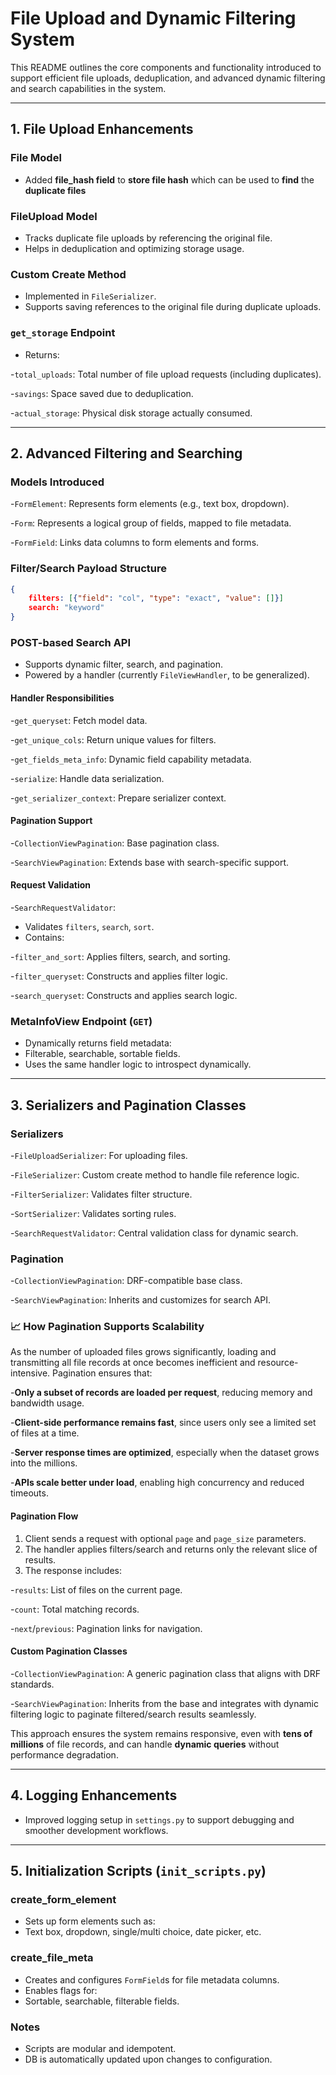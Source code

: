 
# File Upload and Dynamic Filtering System

This README outlines the core components and functionality introduced to support efficient file uploads, deduplication, and advanced dynamic filtering and search capabilities in the system.

---

## 1. File Upload Enhancements

### **File Model**

* Added **file_hash field** to **store file hash** which can be used to **find** the **duplicate files**

### FileUpload Model

- Tracks duplicate file uploads by referencing the original file.
- Helps in deduplication and optimizing storage usage.

### Custom Create Method

- Implemented in `FileSerializer`.
- Supports saving references to the original file during duplicate uploads.

### `get_storage` Endpoint

- Returns:

-`total_uploads`: Total number of file upload requests (including duplicates).

-`savings`: Space saved due to deduplication.

-`actual_storage`: Physical disk storage actually consumed.

---

## 2. Advanced Filtering and Searching

### Models Introduced

-`FormElement`: Represents form elements (e.g., text box, dropdown).

-`Form`: Represents a logical group of fields, mapped to file metadata.

-`FormField`: Links data columns to form elements and forms.

### Filter/Search Payload Structure

```json
{
	filters: [{"field": "col", "type": "exact", "value": []}]
	search: "keyword"
}
```

### POST-based Search API

- Supports dynamic filter, search, and pagination.
- Powered by a handler (currently `FileViewHandler`, to be generalized).

#### Handler Responsibilities

-`get_queryset`: Fetch model data.

-`get_unique_cols`: Return unique values for filters.

-`get_fields_meta_info`: Dynamic field capability metadata.

-`serialize`: Handle data serialization.

-`get_serializer_context`: Prepare serializer context.

#### Pagination Support

-`CollectionViewPagination`: Base pagination class.

-`SearchViewPagination`: Extends base with search-specific support.

#### Request Validation

-`SearchRequestValidator`:

- Validates `filters`, `search`, `sort`.
- Contains:

-`filter_and_sort`: Applies filters, search, and sorting.

-`filter_queryset`: Constructs and applies filter logic.

-`search_queryset`: Constructs and applies search logic.

### MetaInfoView Endpoint (`GET`)

- Dynamically returns field metadata:
- Filterable, searchable, sortable fields.
- Uses the same handler logic to introspect dynamically.

---

## 3. Serializers and Pagination Classes

### Serializers

-`FileUploadSerializer`: For uploading files.

-`FileSerializer`: Custom create method to handle file reference logic.

-`FilterSerializer`: Validates filter structure.

-`SortSerializer`: Validates sorting rules.

-`SearchRequestValidator`: Central validation class for dynamic search.

### Pagination

-`CollectionViewPagination`: DRF-compatible base class.

-`SearchViewPagination`: Inherits and customizes for search API.

### 📈 How Pagination Supports Scalability

As the number of uploaded files grows significantly, loading and transmitting all file records at once becomes inefficient and resource-intensive. Pagination ensures that:

-**Only a subset of records are loaded per request**, reducing memory and bandwidth usage.

-**Client-side performance remains fast**, since users only see a limited set of files at a time.

-**Server response times are optimized**, especially when the dataset grows into the millions.

-**APIs scale better under load**, enabling high concurrency and reduced timeouts.

#### Pagination Flow

1. Client sends a request with optional `page` and `page_size` parameters.
2. The handler applies filters/search and returns only the relevant slice of results.
3. The response includes:

-`results`: List of files on the current page.

-`count`: Total matching records.

-`next`/`previous`: Pagination links for navigation.

#### Custom Pagination Classes

-`CollectionViewPagination`: A generic pagination class that aligns with DRF standards.

-`SearchViewPagination`: Inherits from the base and integrates with dynamic filtering logic to paginate filtered/search results seamlessly.

This approach ensures the system remains responsive, even with **tens of millions** of file records, and can handle **dynamic queries** without performance degradation.

---

## 4. Logging Enhancements

- Improved logging setup in `settings.py` to support debugging and smoother development workflows.

---

## 5. Initialization Scripts (`init_scripts.py`)

### create\_form\_element

- Sets up form elements such as:
- Text box, dropdown, single/multi choice, date picker, etc.

### create\_file\_meta

- Creates and configures `FormField`s for file metadata columns.
- Enables flags for:
- Sortable, searchable, filterable fields.

### Notes

- Scripts are modular and idempotent.
- DB is automatically updated upon changes to configuration.
